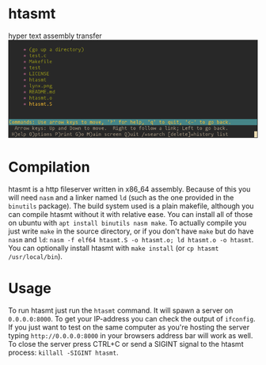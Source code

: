 
# htasmt
hyper text assembly transfer
![A screenshot of htasmt in lynx](/lynx.png?raw=true "htasmt in lynx")

# Compilation
htasmt is a http fileserver written in x86\_64 assembly.
Because of this you will need `nasm` and a linker named `ld` (such as the
one provided in the `binutils` package). The build system used is a plain
makefile, although you can compile htasmt without it with relative ease.
You can install all of those on ubuntu with `apt install binutils nasm make`.
To actually compile you just write `make` in the source directory, or if you
don't have `make` but do have `nasm` and `ld`:
`nasm -f elf64 htasmt.S -o htasmt.o; ld htasmt.o -o htasmt`.
You can optionally install htasmt with `make install` (or `cp htasmt /usr/local/bin`).

# Usage
To run htasmt just run the `htasmt` command. It will spawn a server on `0.0.0.0:8000`.
To get your IP-address you can check the output of `ifconfig`. If you just want to test
on the same computer as you're hosting the server typing `http://0.0.0.0:8000` in your
browsers address bar will work as well. To close the server press CTRL+C or send a SIGINT
signal to the htasmt process: `killall -SIGINT htasmt`.

